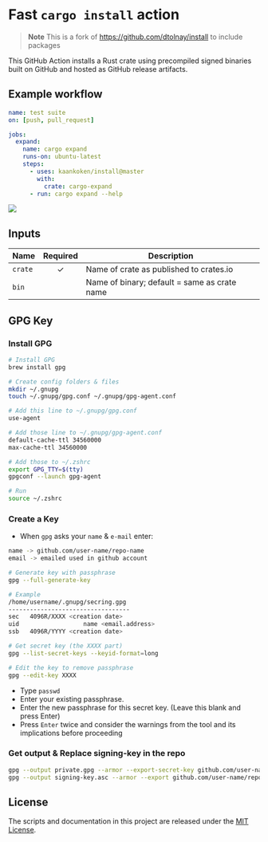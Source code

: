 # Fast `cargo install` action

> **Note**
> This is a fork of https://github.com/dtolnay/install to include packages
>

This GitHub Action installs a Rust crate using precompiled signed binaries built
on GitHub and hosted as GitHub release artifacts.

## Example workflow

```yaml
name: test suite
on: [push, pull_request]

jobs:
  expand:
    name: cargo expand
    runs-on: ubuntu-latest
    steps:
      - uses: kaankoken/install@master
        with:
          crate: cargo-expand
      - run: cargo expand --help
```

<img src="https://user-images.githubusercontent.com/1940490/136493915-2c3c6a6b-620c-46e1-be4b-3c96856ccd12.png">

## Inputs

| Name    | Required | Description                                  |
| ------- | :------: | -------------------------------------------- |
| `crate` | ✓        | Name of crate as published to crates.io      |
| `bin`   |          | Name of binary; default = same as crate name |

## GPG Key

### Install GPG

```bash
# Install GPG
brew install gpg

# Create config folders & files
mkdir ~/.gnupg
touch ~/.gnupg/gpg.conf ~/.gnupg/gpg-agent.conf

# Add this line to ~/.gnupg/gpg.conf
use-agent

# Add those line to ~/.gnupg/gpg-agent.conf
default-cache-ttl 34560000
max-cache-ttl 34560000

# Add those to ~/.zshrc
export GPG_TTY=$(tty)
gpgconf --launch gpg-agent

# Run
source ~/.zshrc
```

### Create a Key

- When `gpg` asks your `name` & `e-mail` enter:
```bash
name -> github.com/user-name/repo-name
email -> emailed used in github account
```

```bash
# Generate key with passphrase
gpg --full-generate-key

# Example
/home/username/.gnupg/secring.gpg
----------------------------------
sec   4096R/XXXX <creation date>
uid                  name <email.address>
ssb   4096R/YYYY <creation date>

# Get secret key (the XXXX part)
gpg --list-secret-keys --keyid-format=long

# Edit the key to remove passphrase
gpg --edit-key XXXX
```

- Type `passwd`
- Enter your existing passphrase.
- Enter the new passphrase for this secret key. (Leave this blank and press Enter)
- Press `Enter` twice and consider the warnings from the tool and its implications before proceeding

### Get output & Replace signing-key in the repo

```bash
gpg --output private.gpg --armor --export-secret-key github.com/user-name/repo-name
gpg --output signing-key.asc --armor --export github.com/user-name/repo-name
```

## License

The scripts and documentation in this project are released under the [MIT
License].

[MIT License]: LICENSE
